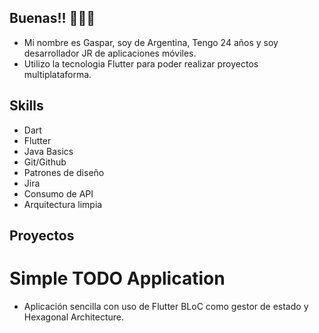 ## Buenas!!  🙋🏼‍♂️

 * Mi nombre es Gaspar, soy de Argentina, Tengo 24 años y soy desarrollador JR de aplicaciones móviles.
 * Utilizo la tecnologia Flutter para poder realizar proyectos multiplataforma.

## Skills 

 * Dart
 * Flutter
 * Java Basics
 * Git/Github
 * Patrones de diseño
 * Jira 
 * Consumo de API
 * Arquitectura limpia

 ## Proyectos

 # Simple TODO Application
 
 * Aplicación sencilla con uso de Flutter BLoC como gestor de estado y Hexagonal Architecture.







